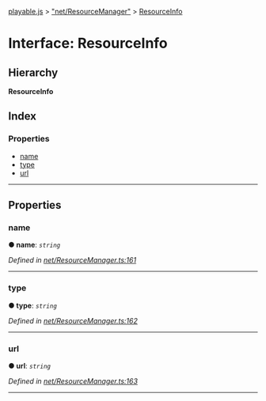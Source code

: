 [playable.js](../README.md) > ["net/ResourceManager"](../modules/_net_resourcemanager_.md) > [ResourceInfo](../interfaces/_net_resourcemanager_.resourceinfo.md)

# Interface: ResourceInfo

## Hierarchy

**ResourceInfo**

## Index

### Properties

* [name](_net_resourcemanager_.resourceinfo.md#name)
* [type](_net_resourcemanager_.resourceinfo.md#type)
* [url](_net_resourcemanager_.resourceinfo.md#url)

---

## Properties

<a id="name"></a>

###  name

**● name**: *`string`*

*Defined in [net/ResourceManager.ts:161](https://github.com/Lanfei/playable.js/blob/9a36445/src/net/ResourceManager.ts#L161)*

___
<a id="type"></a>

###  type

**● type**: *`string`*

*Defined in [net/ResourceManager.ts:162](https://github.com/Lanfei/playable.js/blob/9a36445/src/net/ResourceManager.ts#L162)*

___
<a id="url"></a>

###  url

**● url**: *`string`*

*Defined in [net/ResourceManager.ts:163](https://github.com/Lanfei/playable.js/blob/9a36445/src/net/ResourceManager.ts#L163)*

___

